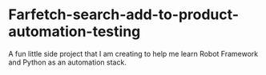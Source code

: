 # Farfetch-search-add-to-product-automation-testing
A fun little side project that I am creating to help me learn Robot Framework and Python as an automation stack.  
